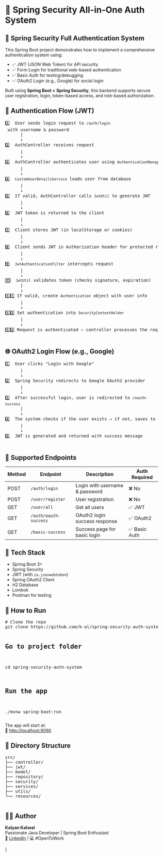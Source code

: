 <!DOCTYPE html>
<html lang="en">

<body>

  <h1>🔐 Spring Security All-in-One Auth System</h1>
  <h2>🔐 Spring Security Full Authentication System</h2>
  <p>
    This Spring Boot project demonstrates how to implement a comprehensive authentication system using:
  </p>
  <ul>
    <li>✅ JWT (JSON Web Token) for API security</li>
    <li>✅ Form Login for traditional web-based authentication</li>
    <li>✅ Basic Auth for testing/debugging</li>
    <li>✅ OAuth2 Login (e.g., Google) for social login</li>
  </ul>
  <p>
    Built using <strong>Spring Boot + Spring Security</strong>, this backend supports secure user registration, login, token-based access, and role-based authorization.
  </p>

  <section class="section">
    <h2>🔄 Authentication Flow (JWT)</h2>
    <pre>
1️⃣  User sends login request to <code>/auth/login</code> with username &amp; password
      |
      ↓
2️⃣  AuthController receives request
      |
      ↓
3️⃣  AuthController authenticates user using <code>AuthenticationManager</code>
      |
      ↓
4️⃣  <code>CustomUserDetailsService</code> loads user from database
      |
      ↓
5️⃣  If valid, AuthController calls <code>JwtUtil</code> to generate JWT
      |
      ↓
6️⃣  JWT token is returned to the client
      |
      ↓
7️⃣  Client stores JWT (in localStorage or cookies)
      |
      ↓
8️⃣  Client sends JWT in Authorization header for protected routes
      |
      ↓
9️⃣  <code>JwtAuthenticationFilter</code> intercepts request
      |
      ↓
🔟  <code>JwtUtil</code> validates token (checks signature, expiration)
      |
      ↓
1️⃣1️⃣ If valid, create <code>Authentication</code> object with user info
      |
      ↓
1️⃣2️⃣ Set authentication into <code>SecurityContextHolder</code>
      |
      ↓
1️⃣3️⃣ Request is authenticated — controller processes the request
    </pre>
  </section>

  <section class="section">
    <h2>🌐 OAuth2 Login Flow (e.g., Google)</h2>
    <pre>
1️⃣  User clicks "Login with Google"
      |
      ↓
2️⃣  Spring Security redirects to Google OAuth2 provider
      |
      ↓
3️⃣  After successful login, user is redirected to <code>/oauth-success</code>
      |
      ↓
4️⃣  The system checks if the user exists → if not, saves to DB
      |
      ↓
5️⃣  JWT is generated and returned with success message
    </pre>
  </section>

  <section class="section">
    <h2>🔑 Supported Endpoints</h2>
    <table>
      <thead>
        <tr>
          <th>Method</th>
          <th>Endpoint</th>
          <th>Description</th>
          <th>Auth Required</th>
        </tr>
      </thead>
      <tbody>
        <tr>
          <td>POST</td>
          <td><code>/auth/login</code></td>
          <td>Login with username &amp; password</td>
          <td>❌ No</td>
        </tr>
        <tr>
          <td>POST</td>
          <td><code>/user/register</code></td>
          <td>User registration</td>
          <td>❌ No</td>
        </tr>
        <tr>
          <td>GET</td>
          <td><code>/user/all</code></td>
          <td>Get all users</td>
          <td>✅ JWT</td>
        </tr>
        <tr>
          <td>GET</td>
          <td><code>/auth/oauth-success</code></td>
          <td>OAuth2 login success response</td>
          <td>✅ OAuth2</td>
        </tr>
        <tr>
          <td>GET</td>
          <td><code>/basic-success</code></td>
          <td>Success page for basic login</td>
          <td>✅ Basic Auth</td>
        </tr>
      </tbody>
    </table>
  </section>

  <section class="section">
    <h2>🧪 Tech Stack</h2>
    <ul>
      <li>Spring Boot 3+</li>
      <li>Spring Security</li>
      <li>JWT (with <code>io.jsonwebtoken</code>)</li>
      <li>Spring OAuth2 Client</li>
      <li>H2 Database</li>
      <li>Lombok</li>
      <li>Postman for testing</li>
    </ul>
  </section>

  <section class="section">
    <h2>🚀 How to Run</h2>
    <pre>
# Clone the repo
git clone https://github.com/k-al/spring-security-auth-system.git

# Go to project folder
cd spring-security-auth-system

# Run the app
./mvnw spring-boot:run
    </pre>
    <p>The app will start at:<br/>📍 <a href="http://localhost:9090">http://localhost:9090</a></p>
  </section>

  <section class="section">
    <h2>📁 Directory Structure</h2>
    <pre>
src/
├── controller/
├── jwt/
├── model/
├── repository/
├── security/
├── services/
├── utils/
└── resources/
    </pre>
  </section>

  <section class="section">
    <h2>🧑‍💻 Author</h2>
    <p><strong>Kalyan Katwal</strong><br />
    Passionate Java Developer | Spring Boot Enthusiast<br />
    🔗 <a href="https://www.linkedin.com/in/kalyan-katwal">LinkedIn</a> | 💻 #OpenToWork</p>
  </section>

 ]

</body>
</html>
